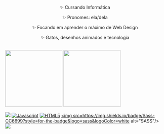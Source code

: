 <div align="center">
<p>✨ Cursando Informática </p>
<p>✨ Pronomes: ela/dela </p>
<p>✨ Focando em aprender o máximo de Web Design</p>
<p>✨ Gatos, desenhos animados e tecnologia</p>
</div>
</br>
<div>
<img height="180em" src='https://i.pinimg.com/originals/a5/bc/20/a5bc2096f5769b684761bf7a937d9651.jpg'/>
<img height="180em" src="https://github-readme-stats.vercel.app/api?username=biancadalbianco&show_icons=true&hide_border=true&theme=material-palenight&include_all_commits=true&count_private=true&bg_color=35,1a1b27,252334"/>
</div>
<div align="left">

  
  <a href="https://docs.python.org/3/"><img src="https://img.shields.io/badge/Python-14354C?style=for-the-badge&logo=python&logoColor=white alt=PYTHON"/></a>
<a href="https://developer.mozilla.org/en-US/docs/Web/JavaScript" target="_blank" rel="noreferrer"><img src="https://img.shields.io/badge/JavaScript-323330?style=for-the-badge&logo=javascript&logoColor=F7DF1E" alt="Javascript" /></a>
<a href="https://developer.mozilla.org/en-US/docs/Glossary/HTML5" target="_blank" rel="noreferrer"><img src="https://img.shields.io/badge/HTML5-E34F26?style=for-the-badge&logo=html5&logoColor=white" alt="HTML5" /></a>
<a href="https://sass-lang.com/documentation/" rel="noreferrer"><img src=https://img.shields.io/badge/Sass-CC6699?style=for-the-badge&logo=sass&logoColor=white alt="SASS"/></a>
<a href="https://developer.mozilla.org/pt-BR/docs/Web/CSS"> <img src="https://img.shields.io/badge/CSS3-1572B6?style=for-the-badge&logo=css3&logoColor=white alt=CSS3"/></a> 


</div>

<!--
**biancadalbianco/biancadalbianco** is a ✨ _special_ ✨ repository because its `README.md` (this file) appears on your GitHub profile.

Here are some ideas to get you started:

- 🔭 I’m currently working on ...
- 🌱 I’m currently learning ...
- 👯 I’m looking to collaborate on ...
- 🤔 I’m looking for help with ...
- 💬 Ask me about ...
- 📫 How to reach me: ...
- 😄 Pronouns: ...
- ⚡ Fun fact: ...
-->

